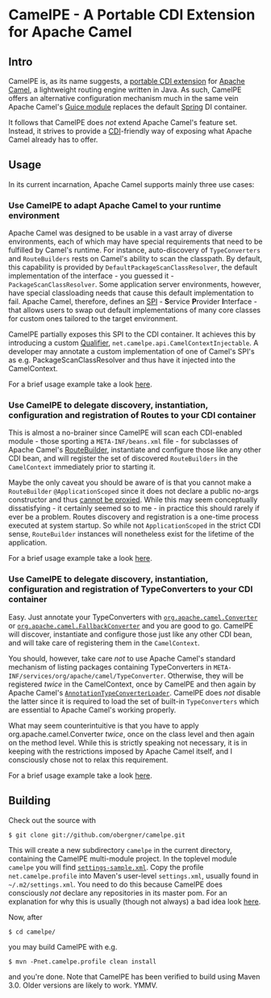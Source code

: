 CamelPE - A Portable CDI Extension for Apache Camel
===================================================

## Intro

CamelPE is, as its name suggests, a [portable CDI extension](http://docs.jboss.org/weld/reference/1.1.0.Beta1/en-US/html/extend.html) for [Apache Camel](http://camel.apache.org), a lightweight routing engine written in Java. As such, CamelPE offers an alternative configuration mechanism much in the same vein Apache Camel's [Guice module](http://camel.apache.org/guice.html) replaces the default [Spring](http://www.springframework.org) DI container.

It follows that CamelPE does *not* extend Apache Camel's feature set. Instead, it strives to provide a [CDI](http://seamframework.org/Weld)-friendly way of exposing what Apache Camel already has to offer.

## Usage

In its current incarnation, Apache Camel supports mainly three use cases:

### Use CamelPE to adapt Apache Camel to your runtime environment

Apache Camel was designed to be usable in a vast array of diverse environments, each of which may have special requirements that need to be fulfilled by Camel's runtime. For instance, auto-discovery of `TypeConverters` and `RouteBuilders` rests on Camel's ability to scan the classpath. By default, this capability is provided by `DefaultPackageScanClassResolver`, the default implementation of the interface - you guessed it - `PackageScanClassResolver`. Some application server environments, however, have special classloading needs that cause this default implementation to fail. Apache Camel, therefore, defines an [SPI](http://camel.apache.org/maven/camel-2.2.0/camel-core/apidocs/index.html) - **S**ervice **P**rovider **I**nterface - that allows users to swap out default implementations of many core classes for custom ones tailored to the target environment.

CamelPE partially exposes this SPI to the CDI container. It achieves this by introducing a custom [Qualifier](http://docs.jboss.org/weld/reference/1.1.0.Beta1/en-US/html/injection.html#d0e1225), `net.camelpe.api.CamelContextInjectable`. A developer may annotate a custom implementation of one of Camel's SPI's as e.g. PackageScanClassResolver and thus have it injected into the CamelContext.

For a brief usage example take a look [here](https://github.com/obergner/camelpe/blob/master/core/camelpe-extension/src/test/java/net/camelpe/extension/configuration_samples/SamplePackageScanClassResolver.java).

### Use CamelPE to delegate discovery, instantiation, configuration and registration of Routes to your CDI container

This is almost a no-brainer since CamelPE will scan each CDI-enabled module - those sporting a `META-INF/beans.xml` file - for subclasses of Apache Camel's [RouteBuilder](http://camel.apache.org/maven/camel-2.2.0/camel-core/apidocs/org/apache/camel/builder/RouteBuilder.html), instantiate and configure those like any other CDI bean, and will register the set of discovered `RouteBuilders` in the `CamelContext` immediately prior to starting it.

Maybe the only caveat you should be aware of is that you cannot make a `RouteBuilder` `@ApplicationScoped` since it does not declare a public no-args constructor and thus [cannot be proxied](http://docs.jboss.org/weld/reference/1.1.0.Beta1/en-US/html/injection.html#d0e1439). While this may seem conceptually dissatisfying - it certainly seemed so to me - in practice this should rarely if ever be a problem. Routes discovery and registration is a one-time process executed at system startup. So while not `ApplicationScoped` in the strict CDI sense, `RouteBuilder` instances will nonetheless exist for the lifetime of the application.

For a brief usage example take a look [here](https://github.com/obergner/camelpe/blob/master/core/camelpe-extension/src/test/java/net/camelpe/extension/advanced_samples/AdvancedRoutes.java).

### Use CamelPE to delegate discovery, instantiation, configuration and registration of TypeConverters to your CDI container

Easy. Just annotate your TypeConverters with [`org.apache.camel.Converter`](http://camel.apache.org/maven/camel-2.2.0/camel-core/apidocs/org/apache/camel/Converter) or [`org.apache.camel.FallbackConverter`](http://camel.apache.org/maven/camel-2.2.0/camel-core/apidocs/org/apache/camel/FallbackConverter) and you are good to go. CamelPE will discover, instantiate and configure those just like any other CDI bean, and will take care of registering them in the `CamelContext`.

You should, however, take care *not* to use Apache Camel's standard mechanism of listing packages containing TypeConverters in `META-INF/services/org/apache/camel/TypeConverter`. Otherwise, they will be registered *twice* in the CamelContext, once by CamelPE and then again by Apache Camel's [`AnnotationTypeConverterLoader`](http://camel.apache.org/maven/camel-2.2.0/camel-core/apidocs/org/apache/camel/impl/converter/AnnotationTypeConverterLoader.html). CamelPE does *not* disable the latter since it is required to load the set of built-in `TypeConverters` which are essential to Apache Camel's working properly.

What may seem counterintuitive is that you have to apply org.apache.camel.Converter *twice*, once on the class level and then again on the method level. While this is strictly speaking not necessary, it is in keeping with the restrictions imposed by Apache Camel itself, and I consciously chose not to relax this requirement.

For a brief usage example take a look [here](https://github.com/obergner/camelpe/blob/master/core/camelpe-extension/src/test/java/net/camelpe/extension/advanced_samples/DateToLongConverter.java).

## Building

Check out the source with

	$ git clone git://github.com/obergner/camelpe.git

This will create a new subdirectory `camelpe` in the current directory, containing the CamelPE multi-module project. In the toplevel module `camelpe` you will find [`settings-sample.xml`](https://github.com/obergner/camelpe/blob/master/settings-sample.xml). Copy the profile `net.camelpe.profile` into Maven's user-level `settings.xml`, usually found in `~/.m2/settings.xml`. You need to do this because CamelPE does consciously *not* declare any repositories in its master pom. For an explanation for why this is usually (though not always) a bad idea look [here](http://www.sonatype.com/people/2009/02/why-putting-repositories-in-your-poms-is-a-bad-idea/).

Now, after 

	$ cd camelpe/

you may build CamelPE with e.g.

	$ mvn -Pnet.camelpe.profile clean install

and you're done. Note that CamelPE has been verified to build using Maven 3.0. Older versions are likely to work. YMMV.
